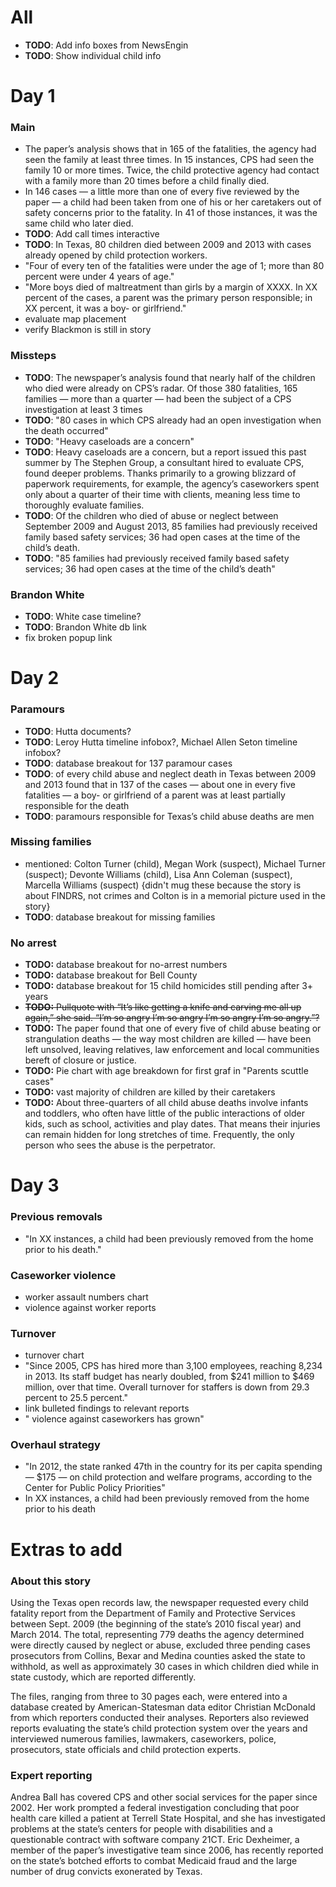 # All
- **TODO**: Add info boxes from NewsEngin
- **TODO**: Show individual child info

# Day 1

### Main
- The paper’s analysis shows that in 165 of the fatalities, the agency had seen the family at least three times. In 15 instances, CPS had seen the family 10 or more times. Twice, the child protective agency had contact with a family more than 20 times before a child finally died.
- In 146 cases — a little more than one of every five reviewed by the paper — a child had been taken from one of his or her caretakers out of safety concerns prior to the fatality. In 41 of those instances, it was the same child who later died.
- **TODO**: Add call times interactive
- **TODO**: In Texas, 80 children died between 2009 and 2013 with cases already opened by child protection workers.
- "Four of every ten of the fatalities were under the age of 1; more than 80 percent were under 4 years of age."
- "More boys died of maltreatment than girls by a margin of XXXX. In XX percent of the cases, a parent was the primary person responsible; in XX percent, it was a boy- or girlfriend."
- evaluate map placement
- verify Blackmon is still in story

### Missteps
- **TODO**: The newspaper’s analysis found that nearly half of the children who died were already on CPS’s radar. Of those 380 fatalities, 165 families — more than a quarter — had been the subject of a CPS investigation at least 3 times
- **TODO**: "80 cases in which CPS already had an open investigation when the death occurred"
- **TODO**: "Heavy caseloads are a concern"
- **TODO**: Heavy caseloads are a concern, but a report issued this past summer by The Stephen Group, a consultant hired to evaluate CPS, found deeper problems. Thanks primarily to a growing blizzard of paperwork requirements, for example, the agency’s caseworkers spent only about a quarter of their time with clients, meaning less time to thoroughly evaluate families.
- **TODO**: Of the children who died of abuse or neglect between September 2009 and August 2013, 85 families had previously received family based safety services; 36 had open cases at the time of the child’s death.
- **TODO**: "85 families had previously received family based safety services; 36 had open cases at the time of the child’s death"

### Brandon White
- **TODO**: White case timeline?
- **TODO**: Brandon White db link
- fix broken popup link

# Day 2

### Paramours
- **TODO**: Hutta documents?
- **TODO**: Leroy Hutta timeline infobox?, Michael Allen Seton timeline infobox?
- **TODO**: database breakout for 137 paramour cases
- **TODO**: of every child abuse and neglect death in Texas between 2009 and 2013 found that in 137 of the cases — about one in every five fatalities — a boy- or girlfriend of a parent was at least partially responsible for the death
- **TODO**:  paramours responsible for Texas’s child abuse deaths are men

### Missing families
- mentioned: Colton Turner (child), Megan Work (suspect), Michael Turner (suspect); Devonte Williams (child), Lisa Ann Coleman (suspect), Marcella Williams (suspect) {didn't mug these because the story is about FINDRS, not crimes and Colton is in a memorial picture used in the story}
- **TODO**: database breakout for missing families

### No arrest
- **TODO:** database breakout for no-arrest numbers
- **TODO:** database breakout for Bell County
- **TODO:** database breakout for 15 child homicides still pending after 3+ years
- ~~**TODO:** Pullquote with “It’s like getting a knife and carving me all up again,” she said. “I’m so angry I’m so angry I’m so angry I’m so angry.”?~~
- **TODO:** The paper found that one of every five of child abuse beating or strangulation deaths — the way most children are killed — have been left unsolved, leaving relatives, law enforcement and local communities bereft of closure or justice.
- **TODO:** Pie chart with age breakdown for first graf in "Parents scuttle cases"
- **TODO:** vast majority of children are killed by their caretakers
- **TODO:** About three-quarters of all child abuse deaths involve infants and toddlers, who often have little of the public interactions of older kids, such as school, activities and play dates. That means their injuries can remain hidden for long stretches of time. Frequently, the only person who sees the abuse is the perpetrator.

# Day 3

### Previous removals
- "In XX instances, a child had been previously removed from the home prior to his death."

### Caseworker violence
- worker assault numbers chart
- violence against worker reports

### Turnover
- turnover chart
- "Since 2005, CPS has hired more than 3,100 employees, reaching 8,234 in 2013. Its staff budget has nearly doubled, from $241 million to $469 million, over that time. Overall turnover for staffers is down from 29.3 percent to 25.5 percent."
- link bulleted findings to relevant reports
- " violence against caseworkers has grown"

### Overhaul strategy
- "In 2012, the state ranked 47th in the country for its per capita spending — $175 — on child protection and welfare programs, according to the Center for Public Policy Priorities"
- In XX instances, a child had been previously removed from the home prior to his death


# Extras to add

### About this story

Using the Texas open records law, the newspaper requested every child fatality report from the Department of Family and Protective Services between Sept. 2009 (the beginning of the state’s 2010 fiscal year) and March 2014. The total, representing 779 deaths the agency determined were directly caused by neglect or abuse, excluded three pending cases prosecutors from Collins, Bexar and Medina counties asked the state to withhold, as well as approximately 30 cases in which children died while in state custody, which are reported differently.

The files, ranging from three to 30 pages each, were entered into a database created by American-Statesman data editor Christian McDonald from which reporters conducted their analyses. Reporters also reviewed reports evaluating the state’s child protection system over the years and interviewed numerous families, lawmakers, caseworkers, police, prosecutors, state officials and child protection experts.

### Expert reporting

Andrea Ball has covered CPS and other social services for the paper since 2002. Her work prompted a federal investigation concluding that poor health care killed a patient at Terrell State Hospital, and she has investigated problems at the state’s centers for people with disabilities and a questionable contract with software company 21CT. Eric Dexheimer, a member of the paper’s investigative team since 2006, has recently reported on the state’s botched efforts to combat Medicaid fraud and the large number of drug convicts exonerated by Texas.
